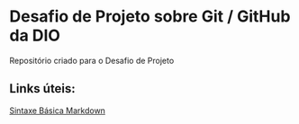 #  Desafio de Projeto sobre Git / GitHub da DIO
Repositório criado para o Desafio de Projeto

## Links úteis:
[Sintaxe Básica Markdown](https://www.markdownguide.org/basic-syntax/)
